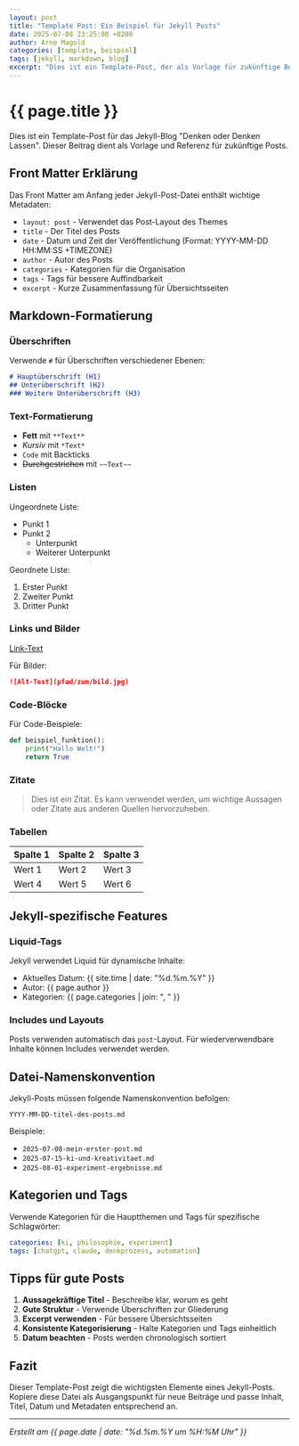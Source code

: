 ```yaml
---
layout: post
title: "Template Post: Ein Beispiel für Jekyll Posts"
date: 2025-07-08 23:25:00 +0200
author: Arne Magold
categories: [template, beispiel]
tags: [jekyll, markdown, blog]
excerpt: "Dies ist ein Template-Post, der als Vorlage für zukünftige Beiträge dient. Er zeigt die wichtigsten Jekyll-Features und Markdown-Formatierungen."
---
```


# {{ page.title }}

Dies ist ein Template-Post für das Jekyll-Blog "Denken oder Denken Lassen". Dieser Beitrag dient als Vorlage und Referenz für zukünftige Posts.

## Front Matter Erklärung

Das Front Matter am Anfang jeder Jekyll-Post-Datei enthält wichtige Metadaten:

- `layout: post` - Verwendet das Post-Layout des Themes
- `title` - Der Titel des Posts
- `date` - Datum und Zeit der Veröffentlichung (Format: YYYY-MM-DD HH:MM:SS +TIMEZONE)
- `author` - Autor des Posts
- `categories` - Kategorien für die Organisation
- `tags` - Tags für bessere Auffindbarkeit
- `excerpt` - Kurze Zusammenfassung für Übersichtsseiten

## Markdown-Formatierung

### Überschriften

Verwende `#` für Überschriften verschiedener Ebenen:

```markdown
# Hauptüberschrift (H1)
## Unterüberschrift (H2)
### Weitere Unterüberschrift (H3)
```

### Text-Formatierung

- **Fett** mit `**Text**`
- *Kursiv* mit `*Text*`
- `Code` mit Backticks
- ~~Durchgestrichen~~ mit `~~Text~~`

### Listen

Ungeordnete Liste:
- Punkt 1
- Punkt 2
  - Unterpunkt
  - Weiterer Unterpunkt

Geordnete Liste:
1. Erster Punkt
2. Zweiter Punkt
3. Dritter Punkt

### Links und Bilder

[Link-Text](https://example.com)

Für Bilder:
```markdown
![Alt-Text](pfad/zum/bild.jpg)
```

### Code-Blöcke

Für Code-Beispiele:

```python
def beispiel_funktion():
    print("Hallo Welt!")
    return True
```

### Zitate

> Dies ist ein Zitat. Es kann verwendet werden, um wichtige Aussagen oder Zitate aus anderen Quellen hervorzuheben.

### Tabellen

| Spalte 1 | Spalte 2 | Spalte 3 |
|----------|----------|----------|
| Wert 1   | Wert 2   | Wert 3   |
| Wert 4   | Wert 5   | Wert 6   |

## Jekyll-spezifische Features

### Liquid-Tags

Jekyll verwendet Liquid für dynamische Inhalte:

- Aktuelles Datum: {{ site.time | date: "%d.%m.%Y" }}
- Autor: {{ page.author }}
- Kategorien: {{ page.categories | join: ", " }}

### Includes und Layouts

Posts verwenden automatisch das `post`-Layout. Für wiederverwendbare Inhalte können Includes verwendet werden.

## Datei-Namenskonvention

Jekyll-Posts müssen folgende Namenskonvention befolgen:
```
YYYY-MM-DD-titel-des-posts.md
```

Beispiele:
- `2025-07-08-mein-erster-post.md`
- `2025-07-15-ki-und-kreativitaet.md`
- `2025-08-01-experiment-ergebnisse.md`

## Kategorien und Tags

Verwende Kategorien für die Hauptthemen und Tags für spezifische Schlagwörter:

```yaml
categories: [ki, philosophie, experiment]
tags: [chatgpt, claude, denkprozess, automation]
```

## Tipps für gute Posts

1. **Aussagekräftige Titel** - Beschreibe klar, worum es geht
2. **Gute Struktur** - Verwende Überschriften zur Gliederung
3. **Excerpt verwenden** - Für bessere Übersichtsseiten
4. **Konsistente Kategorisierung** - Halte Kategorien und Tags einheitlich
5. **Datum beachten** - Posts werden chronologisch sortiert

## Fazit

Dieser Template-Post zeigt die wichtigsten Elemente eines Jekyll-Posts. Kopiere diese Datei als Ausgangspunkt für neue Beiträge und passe Inhalt, Titel, Datum und Metadaten entsprechend an.

---

*Erstellt am {{ page.date | date: "%d.%m.%Y um %H:%M Uhr" }}*
